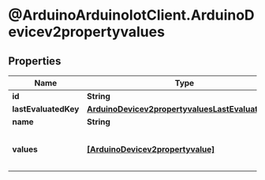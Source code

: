 # @ArduinoArduinoIotClient.ArduinoDevicev2propertyvalues

## Properties

Name | Type | Description | Notes
------------ | ------------- | ------------- | -------------
**id** | **String** |  | 
**lastEvaluatedKey** | [**ArduinoDevicev2propertyvaluesLastEvaluatedKey**](ArduinoDevicev2propertyvaluesLastEvaluatedKey.md) |  | 
**name** | **String** |  | 
**values** | [**[ArduinoDevicev2propertyvalue]**](ArduinoDevicev2propertyvalue.md) | ArduinoDevicev2propertyvalueCollection is the media type for an array of ArduinoDevicev2propertyvalue (default view) | 


